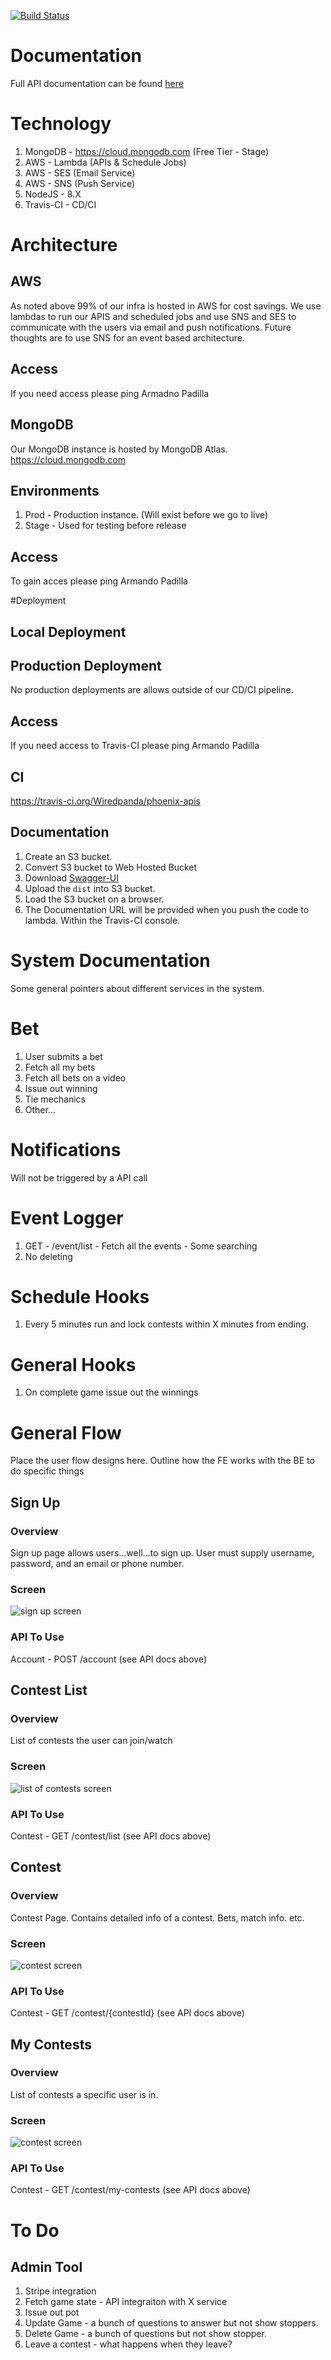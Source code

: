 [![Build Status](https://travis-ci.com/Wiredpanda/phoenix-apis.svg?token=UpH3DWqZkmkG5Zn9zgra&branch=master)](https://travis-ci.com/Wiredpanda/phoenix-apis)

# Documentation
Full API documentation can be found [here](http://gglol-docs.s3-website-us-west-1.amazonaws.com/)


# Technology
1. MongoDB - https://cloud.mongodb.com  (Free Tier - Stage)
1. AWS - Lambda (APIs & Schedule Jobs)
1. AWS - SES (Email Service)
1. AWS - SNS (Push Service)
1. NodeJS - 8.X
1. Travis-CI - CD/CI

# Architecture

## AWS
As noted above 99% of our infra is hosted in AWS for cost savings. 
We use lambdas to run our APIS and scheduled jobs and use SNS and SES to communicate with the users via email and push notifications.
Future thoughts are to use SNS for an event based architecture.

## Access
If you need access please ping Armadno Padilla


## MongoDB 
Our MongoDB instance is hosted by MongoDB Atlas.
https://cloud.mongodb.com

## Environments
1. Prod - Production instance. (Will exist before we go to live)
1. Stage - Used for testing before release

## Access
To gain acces please ping Armando Padilla



#Deployment

## Local Deployment

## Production Deployment
No production deployments are allows outside of our CD/CI pipeline. 

## Access
If you need access to Travis-CI please ping Armando Padilla

## CI
https://travis-ci.org/Wiredpanda/phoenix-apis


## Documentation
1. Create an S3 bucket. 
1. Convert S3 bucket to Web Hosted Bucket
1. Download [Swagger-UI](https://github.com/swagger-api/swagger-ui/releases) 
1. Upload the `dist` into S3 bucket.
1. Load the S3 bucket on a browser.
1. The Documentation URL will be provided when you push the code to lambda. Within the Travis-CI console.

# System Documentation
Some general pointers about different services in the system.

# Bet
1. User submits a bet
1. Fetch all my bets
1. Fetch all bets on a video
1. Issue out winning
1. Tie mechanics
1. Other…

# Notifications
Will not be triggered by a API call

# Event Logger
1. GET - /event/list - Fetch all the events - Some searching
1. No deleting

# Schedule Hooks
1. Every 5 minutes run and lock contests within X minutes from ending.

# General Hooks
1. On complete game issue out the winnings

# General Flow
Place the user flow designs here.  Outline how the FE works with the BE to do specific things

## Sign Up
### Overview
Sign up page allows users...well...to sign up.  User must supply username, password, and an email or phone number.

### Screen
![sign up screen](docs/images/sign_up.png)

### API To Use
Account - POST /account (see API docs above)


## Contest List
### Overview
List of contests the user can join/watch

### Screen
![list of contests screen](docs/images/list_of_contests.png)

### API To Use
Contest - GET /contest/list (see API docs above)


## Contest
### Overview
Contest Page. Contains detailed info of a contest. Bets, match info. etc.

### Screen
![contest screen](docs/images/contest_page.png)

### API To Use
Contest - GET /contest/{contestId} (see API docs above)


## My Contests
### Overview
List of contests a specific user is in.

### Screen
![contest screen](docs/images/my_contests.png)

### API To Use
Contest - GET /contest/my-contests (see API docs above)



# To Do
## Admin Tool

1. Stripe integration
1. Fetch game state - API integraiton with X service
1. Issue out pot
1. Update Game - a bunch of questions to answer but not show stoppers.
1. Delete Game - a bunch of questions but not show stopper.
1. Leave a contest - what happens when they leave?